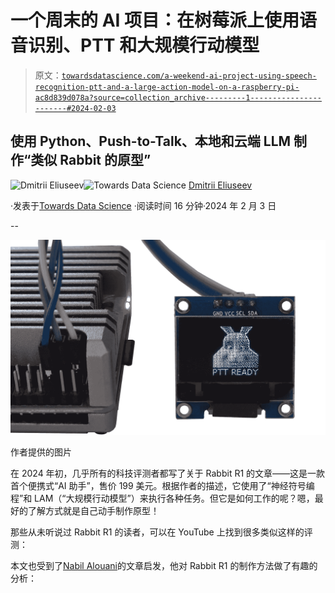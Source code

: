 # 一个周末的 AI 项目：在树莓派上使用语音识别、PTT 和大规模行动模型

> 原文：[`towardsdatascience.com/a-weekend-ai-project-using-speech-recognition-ptt-and-a-large-action-model-on-a-raspberry-pi-ac8d839d078a?source=collection_archive---------1-----------------------#2024-02-03`](https://towardsdatascience.com/a-weekend-ai-project-using-speech-recognition-ptt-and-a-large-action-model-on-a-raspberry-pi-ac8d839d078a?source=collection_archive---------1-----------------------#2024-02-03)

## 使用 Python、Push-to-Talk、本地和云端 LLM 制作“类似 Rabbit 的原型”

[](https://dmitryelj.medium.com/?source=post_page---byline--ac8d839d078a--------------------------------)![Dmitrii Eliuseev](https://dmitryelj.medium.com/?source=post_page---byline--ac8d839d078a--------------------------------)[](https://towardsdatascience.com/?source=post_page---byline--ac8d839d078a--------------------------------)![Towards Data Science](https://towardsdatascience.com/?source=post_page---byline--ac8d839d078a--------------------------------) [Dmitrii Eliuseev](https://dmitryelj.medium.com/?source=post_page---byline--ac8d839d078a--------------------------------)

·发表于[Towards Data Science](https://towardsdatascience.com/?source=post_page---byline--ac8d839d078a--------------------------------) ·阅读时间 16 分钟·2024 年 2 月 3 日

--

![](img/b27570c10fa29135bdb9f2a56c45bed3.png)

作者提供的图片

在 2024 年初，几乎所有的科技评测者都写了关于 Rabbit R1 的文章——这是一款首个便携式“AI 助手”，售价 199 美元。根据作者的描述，它使用了“神经符号编程”和 LAM（“大规模行动模型”）来执行各种任务。但它是如何工作的呢？嗯，最好的了解方式就是自己动手制作原型！

那些从未听说过 Rabbit R1 的读者，可以在 YouTube 上找到很多类似这样的评测：

本文也受到了[Nabil Alouani](https://medium.com/u/7e6956110712?source=post_page---user_mention--ac8d839d078a--------------------------------)的文章启发，他对 Rabbit R1 的制作方法做了有趣的分析：
